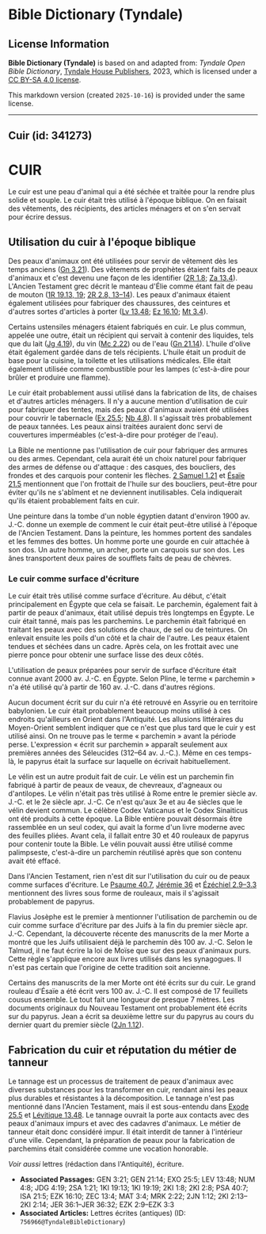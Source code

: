 # Bible Dictionary (Tyndale)

## License Information

**Bible Dictionary (Tyndale)** is based on and adapted from: _Tyndale Open Bible Dictionary_, [Tyndale House Publishers](https://tyndaleopenresources.com/), 2023, which is licensed under a [CC BY-SA 4.0 license](https://creativecommons.org/licenses/by-sa/4.0/legalcode.en).

This markdown version (created `2025-10-16`) is provided under the same license.



--------------------------------

## Cuir (id: 341273)

CUIR
====

Le cuir est une peau d'animal qui a été séchée et traitée pour la rendre plus solide et souple. Le cuir était très utilisé à l'époque biblique. On en faisait des vêtements, des récipients, des articles ménagers et on s'en servait pour écrire dessus.

Utilisation du cuir à l'époque biblique
---------------------------------------

Des peaux d'animaux ont été utilisées pour servir de vêtement dès les temps anciens ([Gn 3\.21](https://ref.ly/Gen3:21)). Des vêtements de prophètes étaient faits de peaux d'animaux et c'est devenu une façon de les identifier ([2R 1\.8](https://ref.ly/2Kgs1:8); [Za 13\.4](https://ref.ly/Zech13:4)). L'Ancien Testament grec décrit le manteau d'Élie comme étant fait de peau de mouton ([1R 19\.13, 19](https://ref.ly/1Kgs19:13,1Kgs19:19); [2R 2\.8, 13–14](https://ref.ly/2Kgs2:8,2Kgs2:13-2Kgs2:14)). Les peaux d'animaux étaient également utilisées pour fabriquer des chaussures, des ceintures et d'autres sortes d'articles à porter ([Lv 13\.48](https://ref.ly/Lev13:48); [Ez 16\.10](https://ref.ly/Ezek16:10); [Mt 3\.4](https://ref.ly/Matt3:4)).

Certains ustensiles ménagers étaient fabriqués en cuir. Le plus commun, appelée une outre, était un récipient qui servait à contenir des liquides, tels que du lait ([Jg 4\.19](https://ref.ly/Judg4:19)), du vin ([Mc 2\.22](https://ref.ly/Mark2:22)) ou de l'eau ([Gn 21\.14](https://ref.ly/Gen21:14)). L'huile d'olive était également gardée dans de tels récipients. L'huile était un produit de base pour la cuisine, la toilette et les utilisations médicales. Elle était également utilisée comme combustible pour les lampes (c'est\-à\-dire pour brûler et produire une flamme).

Le cuir était probablement aussi utilisé dans la fabrication de lits, de chaises et d'autres articles ménagers. Il n'y a aucune mention d'utilisation de cuir pour fabriquer des tentes, mais des peaux d'animaux avaient été utilisées pour couvrir le tabernacle ([Ex 25\.5](https://ref.ly/Exod25:5); [Nb 4\.8](https://ref.ly/Num4:8)). Il s'agissait très probablement de peaux tannées. Les peaux ainsi traitées auraient donc servi de couvertures imperméables (c'est\-à\-dire pour protéger de l'eau).

La Bible ne mentionne pas l'utilisation de cuir pour fabriquer des armures ou des armes. Cependant, cela aurait été un choix naturel pour fabriquer des armes de défense ou d'attaque : des casques, des boucliers, des frondes et des carquois pour contenir les flèches. [2 Samuel 1\.21](https://ref.ly/2Sam1:21) et [Ésaïe 21\.5](https://ref.ly/Isa21:5) mentionnent que l'on frottait de l'huile sur des boucliers, peut\-être pour éviter qu'ils ne s'abîment et ne deviennent inutilisables. Cela indiquerait qu'ils étaient probablement faits en cuir.

Une peinture dans la tombe d'un noble égyptien datant d'environ 1900 av. J.\-C. donne un exemple de comment le cuir était peut\-être utilisé à l'époque de l'Ancien Testament. Dans la peinture, les hommes portent des sandales et les femmes des bottes. Un homme porte une gourde en cuir attachée à son dos. Un autre homme, un archer, porte un carquois sur son dos. Les ânes transportent deux paires de soufflets faits de peau de chèvres.

### Le cuir comme surface d'écriture

Le cuir était très utilisé comme surface d'écriture. Au début, c'était principalement en Égypte que cela se faisait. Le parchemin, également fait à partir de peaux d'animaux, était utilisé depuis très longtemps en Égypte. Le cuir était tanné, mais pas les parchemins. Le parchemin était fabriqué en traitant les peaux avec des solutions de chaux, de sel ou de teintures. On enlevait ensuite les poils d'un côté et la chair de l'autre. Les peaux étaient tendues et séchées dans un cadre. Après cela, on les frottait avec une pierre ponce pour obtenir une surface lisse des deux côtés.

L'utilisation de peaux préparées pour servir de surface d'écriture était connue avant 2000 av. J.\-C. en Égypte. Selon Pline, le terme « parchemin » n'a été utilisé qu'à partir de 160 av. J.\-C. dans d'autres régions.

Aucun document écrit sur du cuir n'a été retrouvé en Assyrie ou en territoire babylonien. Le cuir était probablement beaucoup moins utilisé à ces endroits qu'ailleurs en Orient dans l'Antiquité. Les allusions littéraires du Moyen\-Orient semblent indiquer que ce n'est que plus tard que le cuir y est utilisé ainsi. On ne trouve pas le terme « parchemin » avant la période perse. L'expression « écrit sur parchemin » apparaît seulement aux premières années des Séleucides (312–64 av. J.\-C.). Même en ces temps\-là, le papyrus était la surface sur laquelle on écrivait habituellement.

Le vélin est un autre produit fait de cuir. Le vélin est un parchemin fin fabriqué à partir de peaux de veaux, de chevreaux, d'agneaux ou d'antilopes. Le vélin n'était pas très utilisé à Rome entre le premier siècle av. J.\-C. et le 2e siècle apr. J.\-C. Ce n'est qu'aux 3e et au 4e siècles que le vélin devient commun. Le célèbre Codex Vaticanus et le Codex Sinaiticus ont été produits à cette époque. La Bible entière pouvait désormais être rassemblée en un seul codex, qui avait la forme d'un livre moderne avec des feuilles pliées. Avant cela, il fallait entre 30 et 40 rouleaux de papyrus pour contenir toute la Bible. Le vélin pouvait aussi être utilisé comme palimpseste, c'est\-à\-dire un parchemin réutilisé après que son contenu avait été effacé. 

Dans l'Ancien Testament, rien n'est dit sur l'utilisation du cuir ou de peaux comme surfaces d'écriture. Le [Psaume 40\.7](https://ref.ly/Ps40:7), [Jérémie 36](https://ref.ly/Jer36:1-Jer36:32) et [Ézéchiel 2\.9–3\.3](https://ref.ly/Ezek2:9-Ezek3:3) mentionnent des livres sous forme de rouleaux, mais il s'agissait probablement de papyrus.

Flavius Josèphe est le premier à mentionner l'utilisation de parchemin ou de cuir comme surface d'écriture par des Juifs à la fin du premier siècle apr. J.\-C. Cependant, la découverte récente des manuscrits de la mer Morte a montré que les Juifs utilisaient déjà le parchemin dès 100 av. J.\-C. Selon le Talmud, il ne faut écrire la loi de Moïse que sur des peaux d'animaux purs. Cette règle s'applique encore aux livres utilisés dans les synagogues. Il n'est pas certain que l'origine de cette tradition soit ancienne.

Certains des manuscrits de la mer Morte ont été écrits sur du cuir. Le grand rouleau d'Ésaïe a été écrit vers 100 av. J.\-C. Il est composé de 17 feuillets cousus ensemble. Le tout fait une longueur de presque 7 mètres. Les documents originaux du Nouveau Testament ont probablement été écrits sur du papyrus. Jean a écrit sa deuxième lettre sur du papyrus au cours du dernier quart du premier siècle ([2Jn 1\.12](https://ref.ly/2John1:12)).

Fabrication du cuir et réputation du métier de tanneur
------------------------------------------------------

Le tannage est un processus de traitement de peaux d'animaux avec diverses substances pour les transformer en cuir, rendant ainsi les peaux plus durables et résistantes à la décomposition. Le tannage n'est pas mentionné dans l'Ancien Testament, mais il est sous\-entendu dans [Exode 25\.5](https://ref.ly/Exod25:5) et [Lévitique 13\.48](https://ref.ly/Lev13:48). Le tannage ouvrait la porte aux contacts avec des peaux d'animaux impurs et avec des cadavres d'animaux. Le métier de tanneur était donc considéré impur. Il était interdit de tanner à l'intérieur d'une ville. Cependant, la préparation de peaux pour la fabrication de parchemins était considérée comme une vocation honorable.

*Voir aussi* lettres (rédaction dans l'Antiquité), écriture.

* **Associated Passages:** GEN 3:21; GEN 21:14; EXO 25:5; LEV 13:48; NUM 4:8; JDG 4:19; 2SA 1:21; 1KI 19:13; 1KI 19:19; 2KI 1:8; 2KI 2:8; PSA 40:7; ISA 21:5; EZK 16:10; ZEC 13:4; MAT 3:4; MRK 2:22; 2JN 1:12; 2KI 2:13–2KI 2:14; JER 36:1–JER 36:32; EZK 2:9–EZK 3:3
* **Associated Articles:** Lettres écrites (antiques) (ID: `756966@TyndaleBibleDictionary`)

